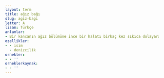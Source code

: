 ```yaml
---
layout: term
title: ağız bağı
slug: agiz-bagi
letter: A
lisan: Türkçe
anlamlar:
- Bir kancanın ağız bölümüne ince bir halatı birkaç kez sıkıca dolayarak oluşturulan çıkıntı
ozellikler:
- - isim
  - denizcilik
ornekler:
- - ''
orneklerkaynak:
- - ''
---
```

